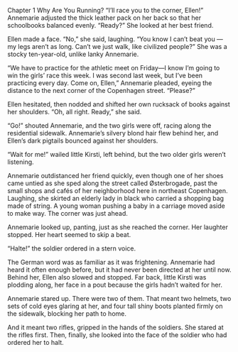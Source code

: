 Chapter 1 Why Are You Running?
“I’ll race you to the corner, Ellen!” Annemarie adjusted the thick leather pack on her back so that her schoolbooks balanced evenly. “Ready?” She looked at her best friend.

Ellen made a face. “No,” she said, laughing. “You know I can’t beat you —my legs aren’t as long. Can’t we just walk, like civilized people?” She was a stocky ten-year-old, unlike lanky Annemarie.

“We have to practice for the athletic meet on Friday—I know I’m going to win the girls’ race this week. I was second last week, but I’ve been practicing every day. Come on, Ellen,” Annemarie pleaded, eyeing the distance to the next corner of the Copenhagen street. “Please?”

Ellen hesitated, then nodded and shifted her own rucksack of books against her shoulders. “Oh, all right. Ready,” she said.

“Go!” shouted Annemarie, and the two girls were off, racing along the residential sidewalk. Annemarie’s silvery blond hair flew behind her, and Ellen’s dark pigtails bounced against her shoulders.

“Wait for me!” wailed little Kirsti, left behind, but the two older girls weren’t listening.

Annemarie outdistanced her friend quickly, even though one of her shoes came untied as she sped along the street called Østerbrogade, past the small shops and cafés of her neighborhood here in northeast Copenhagen. Laughing, she skirted an elderly lady in black who carried a shopping bag made of string. A young woman pushing a baby in a carriage moved aside to make way. The corner was just ahead.

Annemarie looked up, panting, just as she reached the corner. Her laughter stopped. Her heart seemed to skip a beat.

“Halte!” the soldier ordered in a stern voice.

The German word was as familiar as it was frightening. Annemarie had heard it often enough before, but it had never been directed at her until now.
Behind her, Ellen also slowed and stopped. Far back, little Kirsti was plodding along, her face in a pout because the girls hadn’t waited for her.

Annemarie stared up. There were two of them. That meant two helmets, two sets of cold eyes glaring at her, and four tall shiny boots planted firmly on the sidewalk, blocking her path to home.

And it meant two rifles, gripped in the hands of the soldiers. She stared at the rifles first. Then, finally, she looked into the face of the soldier who had ordered her to halt.
